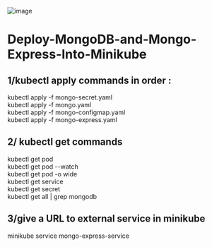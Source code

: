 ![image](https://github.com/user-attachments/assets/9c2238d4-3cbd-42e9-8b97-600254dfddfc)


# Deploy-MongoDB-and-Mongo-Express-Into-Minikube

## 1/kubectl apply commands in order :  <br /> 

kubectl apply -f mongo-secret.yaml  <br /> 
kubectl apply -f mongo.yaml  <br /> 
kubectl apply -f mongo-configmap.yaml  <br /> 
kubectl apply -f mongo-express.yaml  <br /> 

## 2/ kubectl get commands

kubectl get pod <br /> 
kubectl get pod --watch  <br /> 
kubectl get pod -o wide  <br /> 
kubectl get service    <br /> 
kubectl get secret <br /> 
kubectl get all | grep mongodb   <br /> 

## 3/give a URL to external service in minikube <br /> 

minikube service mongo-express-service
